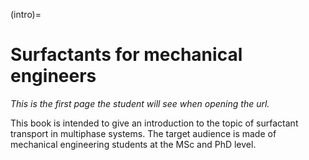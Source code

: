 (intro)=
# Surfactants for mechanical engineers

_This is the first page the student will see when opening the url._

This book is intended to give an introduction to the topic of surfactant transport in multiphase systems. The target audience is made of mechanical engineering students at the MSc and PhD level.


